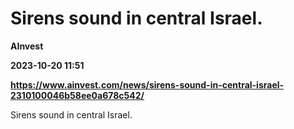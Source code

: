 # Sirens sound in central Israel.
**AInvest**

**2023-10-20 11:51**

**https://www.ainvest.com/news/sirens-sound-in-central-israel-2310100046b58ee0a678c542/**

Sirens sound in central Israel.